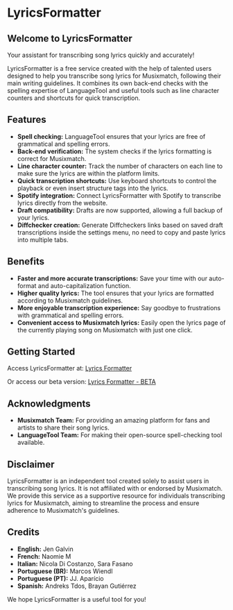 # LyricsFormatter

## Welcome to LyricsFormatter
Your assistant for transcribing song lyrics quickly and accurately!

LyricsFormatter is a free service created with the help of talented users designed to help you transcribe song lyrics for Musixmatch, following their main writing guidelines. It combines its own back-end checks with the spelling expertise of LanguageTool and useful tools such as line character counters and shortcuts for quick transcription.

## Features

- **Spell checking:** LanguageTool ensures that your lyrics are free of grammatical and spelling errors.
- **Back-end verification:** The system checks if the lyrics formatting is correct for Musixmatch.
- **Line character counter:** Track the number of characters on each line to make sure the lyrics are within the platform limits.
- **Quick transcription shortcuts:** Use keyboard shortcuts to control the playback or even insert structure tags into the lyrics.
- **Spotify integration:** Connect LyricsFormatter with Spotify to transcribe lyrics directly from the website.
- **Draft compatibility:** Drafts are now supported, allowing a full backup of your lyrics.
- **Diffchecker creation:** Generate Diffcheckers links based on saved draft transcriptions inside the settings menu, no need to copy and paste lyrics into multiple tabs.

## Benefits

- **Faster and more accurate transcriptions:** Save your time with our auto-format and auto-capitalization function.
- **Higher quality lyrics:** The tool ensures that your lyrics are formatted according to Musixmatch guidelines.
- **More enjoyable transcription experience:** Say goodbye to frustrations with grammatical and spelling errors.
- **Convenient access to Musixmatch lyrics:** Easily open the lyrics page of the currently playing song on Musixmatch with just one click.

## Getting Started

Access LyricsFormatter at: [Lyrics Formatter](https://lyricsformatter.onrender.com/)

Or access our beta version: [Lyrics Formatter - BETA](https://lyricsformatter-beta.onrender.com/?referrer=https://github.com/mwndl/lyricsformatter?tab=readme-ov-file)

## Acknowledgments

- **Musixmatch Team:** For providing an amazing platform for fans and artists to share their song lyrics.
- **LanguageTool Team:** For making their open-source spell-checking tool available.

## Disclaimer

LyricsFormatter is an independent tool created solely to assist users in transcribing song lyrics. It is not affiliated with or endorsed by Musixmatch. We provide this service as a supportive resource for individuals transcribing lyrics for Musixmatch, aiming to streamline the process and ensure adherence to Musixmatch's guidelines.

## Credits

- **English:** Jen Galvin
- **French:** Naomie M
- **Italian:** Nicola Di Costanzo, Sara Fasano
- **Portuguese (BR):** Marcos Wiendl
- **Portuguese (PT):** JJ. Aparício
- **Spanish:** Andreks Tdos, Brayan Gutiérrez

We hope LyricsFormatter is a useful tool for you!
